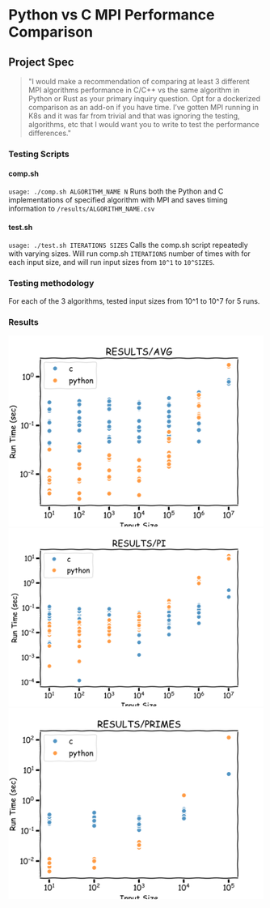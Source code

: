 # Python vs C MPI Performance Comparison

## Project Spec
> "I would make a recommendation of comparing at least 3 different MPI algorithms performance in C/C++ vs the same algorithm in Python or Rust as your primary inquiry question. Opt for a dockerized comparison as an add-on if you have time. I’ve gotten MPI running in K8s and it was far from trivial and that was ignoring the testing, algorithms, etc that I would want you to write to test the performance differences."

### Testing Scripts
#### comp.sh
`usage: ./comp.sh ALGORITHM_NAME N`
Runs both the Python and C implementations of specified algorithm with MPI and saves timing information to `/results/ALGORITHM_NAME.csv`

#### test.sh
`usage: ./test.sh ITERATIONS SIZES`
Calls the comp.sh script repeatedly with varying sizes. Will run comp.sh `ITERATIONS` number of times with for each input size, and will run input sizes from `10^1` to `10^SIZES`.

### Testing methodology
For each of the 3 algorithms, tested input sizes from 10^1 to 10^7 for 5 runs. 

### Results
![Average Algorithm](results/graphs/avg.png)
![Pi Algorithm](results/graphs/pi.png)
![Primes Algorithm](results/graphs/primes.png)